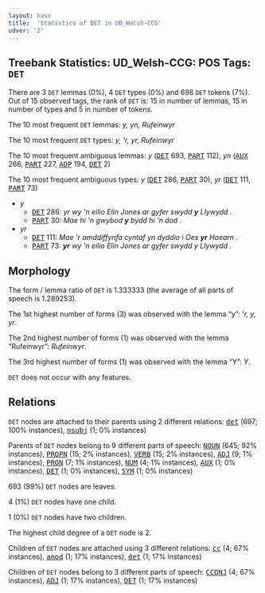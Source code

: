```yaml
---
layout: base
title:  'Statistics of DET in UD_Welsh-CCG'
udver: '2'
---
```


## Treebank Statistics: UD_Welsh-CCG: POS Tags: `DET`

There are 3 `DET` lemmas (0%), 4 `DET` types (0%) and 698 `DET` tokens (7%).
Out of 15 observed tags, the rank of `DET` is: 15 in number of lemmas, 15 in number of types and 5 in number of tokens.

The 10 most frequent `DET` lemmas: <em>y, yn, Rufeinwyr</em>

The 10 most frequent `DET` types:  <em>y, 'r, yr, Rufeinwyr</em>

The 10 most frequent ambiguous lemmas: <em>y</em> (<tt><a href="cy_ccg-pos-DET.html">DET</a></tt> 693, <tt><a href="cy_ccg-pos-PART.html">PART</a></tt> 112), <em>yn</em> (<tt><a href="cy_ccg-pos-AUX.html">AUX</a></tt> 266, <tt><a href="cy_ccg-pos-PART.html">PART</a></tt> 227, <tt><a href="cy_ccg-pos-ADP.html">ADP</a></tt> 194, <tt><a href="cy_ccg-pos-DET.html">DET</a></tt> 2)

The 10 most frequent ambiguous types:  <em>y</em> (<tt><a href="cy_ccg-pos-DET.html">DET</a></tt> 286, <tt><a href="cy_ccg-pos-PART.html">PART</a></tt> 30), <em>yr</em> (<tt><a href="cy_ccg-pos-DET.html">DET</a></tt> 111, <tt><a href="cy_ccg-pos-PART.html">PART</a></tt> 73)


* <em>y</em>
  * <tt><a href="cy_ccg-pos-DET.html">DET</a></tt> 286: <em>yr wy 'n eilio Elin Jones ar gyfer swydd <b>y</b> Llywydd .</em>
  * <tt><a href="cy_ccg-pos-PART.html">PART</a></tt> 30: <em>Mae hi 'n gwybod <b>y</b> bydd hi 'n dod .</em>
* <em>yr</em>
  * <tt><a href="cy_ccg-pos-DET.html">DET</a></tt> 111: <em>Mae 'r amddiffynfa cyntaf yn dyddio i Oes <b>yr</b> Haearn .</em>
  * <tt><a href="cy_ccg-pos-PART.html">PART</a></tt> 73: <em><b>yr</b> wy 'n eilio Elin Jones ar gyfer swydd y Llywydd .</em>

## Morphology

The form / lemma ratio of `DET` is 1.333333 (the average of all parts of speech is 1.289253).

The 1st highest number of forms (3) was observed with the lemma “y”: <em>'r, y, yr</em>.

The 2nd highest number of forms (1) was observed with the lemma “Rufeinwyr”: <em>Rufeinwyr</em>.

The 3rd highest number of forms (1) was observed with the lemma “Y”: <em>Y</em>.

`DET` does not occur with any features.


## Relations

`DET` nodes are attached to their parents using 2 different relations: <tt><a href="cy_ccg-dep-det.html">det</a></tt> (697; 100% instances), <tt><a href="cy_ccg-dep-nsubj.html">nsubj</a></tt> (1; 0% instances)

Parents of `DET` nodes belong to 9 different parts of speech: <tt><a href="cy_ccg-pos-NOUN.html">NOUN</a></tt> (645; 92% instances), <tt><a href="cy_ccg-pos-PROPN.html">PROPN</a></tt> (15; 2% instances), <tt><a href="cy_ccg-pos-VERB.html">VERB</a></tt> (15; 2% instances), <tt><a href="cy_ccg-pos-ADJ.html">ADJ</a></tt> (9; 1% instances), <tt><a href="cy_ccg-pos-PRON.html">PRON</a></tt> (7; 1% instances), <tt><a href="cy_ccg-pos-NUM.html">NUM</a></tt> (4; 1% instances), <tt><a href="cy_ccg-pos-AUX.html">AUX</a></tt> (1; 0% instances), <tt><a href="cy_ccg-pos-DET.html">DET</a></tt> (1; 0% instances), <tt><a href="cy_ccg-pos-SYM.html">SYM</a></tt> (1; 0% instances)

693 (99%) `DET` nodes are leaves.

4 (1%) `DET` nodes have one child.

1 (0%) `DET` nodes have two children.

The highest child degree of a `DET` node is 2.

Children of `DET` nodes are attached using 3 different relations: <tt><a href="cy_ccg-dep-cc.html">cc</a></tt> (4; 67% instances), <tt><a href="cy_ccg-dep-amod.html">amod</a></tt> (1; 17% instances), <tt><a href="cy_ccg-dep-det.html">det</a></tt> (1; 17% instances)

Children of `DET` nodes belong to 3 different parts of speech: <tt><a href="cy_ccg-pos-CCONJ.html">CCONJ</a></tt> (4; 67% instances), <tt><a href="cy_ccg-pos-ADJ.html">ADJ</a></tt> (1; 17% instances), <tt><a href="cy_ccg-pos-DET.html">DET</a></tt> (1; 17% instances)

